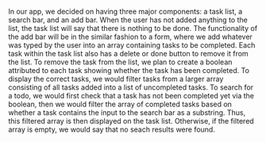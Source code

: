 In our app, we decided on having three major components: a task list, a search bar, and an add bar. When the user has not added anything to the list, the task list will say that there is nothing to be done. The functionality of the add bar will be in the similar fashion to a form, where we add whatever was typed by the user into an array containing tasks to be completed. Each task within the task list also has a delete or done button to remove it from the list. To remove the task from the list, we plan to create a boolean attributed to each task showing whether the task has been completed. To display the correct tasks, we would filter tasks from a larger array consisting of all tasks added into a list of uncompleted tasks. To search for a todo, we would first check that a task has not been completed yet via the boolean, then we would filter the array of completed tasks based on whether a task contains the input to the search bar as a substring. Thus, this filtered array is then displayed on the task list. Otherwise, if the filtered array is empty, we would say that no seach results were found. 